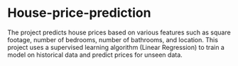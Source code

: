 # House-price-prediction
The project predicts house prices based on various features such as square footage, number of bedrooms, number of bathrooms, and location. This project uses a supervised learning algorithm (Linear Regression) to train a model on historical data and predict prices for unseen data.
